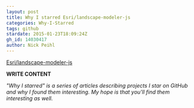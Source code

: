```yaml
---
layout: post
title: Why I starred Esri/landscape-modeler-js
categories: Why-I-Starred
tags: github
stardate: 2015-01-23T18:09:24Z
gh_id: 14030417
author: Nick Peihl
---
```


[Esri/landscape-modeler-js](https://github.com/Esri/landscape-modeler-js)

**WRITE CONTENT**

*"Why I starred" is a series of articles describing projects I star on GitHub and why I found them interesting. My hope is that you'll find them interesting as well.*

